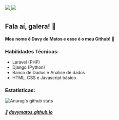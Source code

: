 <p>
<a href="mailto:davymatossg@gmail.com" target="_blank">
<img src="https://camo.githubusercontent.com/2ddaca6465df34255a9431f5ebb85ca440d06625/68747470733a2f2f696d672e736869656c64732e696f2f62616467652f2d476d61696c2d6331343433383f7374796c653d666c61742d737175617265266c6f676f3d476d61696c266c6f676f436f6c6f723d7768697465266c696e6b3d6d61696c746f3a6c75636173676462697474656e636f75727440676d61696c2e636f6d">
</a>
<a href="https://www.linkedin.com/in/davy-matos-59570417b/" target="_blank">
  <img src="https://camo.githubusercontent.com/690733eed2d666fbb6b80a8534e5eda24197f5e0/68747470733a2f2f696d672e736869656c64732e696f2f62616467652f2d4c696e6b6564496e2d626c75653f7374796c653d666c61742d737175617265266c6f676f3d4c696e6b6564696e266c6f676f436f6c6f723d7768697465266c696e6b3d68747470733a2f2f7777772e6c696e6b6564696e2e636f6d2f696e2f6c756361732d62697474656e636f7572742f">
</a>
</p>

#
## Fala aí, galera! 👋

#### Meu nome é Davy de Matos e esse é o meu Github! 🤟

### Habilidades Técnicas: 

- Laravel (PHP)
- Django (Python)
- Banco de Dados e Análise de dados
- HTML, CSS e Javascript básico

### Estatísticas: 

![Anurag's github stats](https://github-readme-stats.vercel.app/api?username=davymatos&hide=issues&count_private=true)

##### :link: <a href="https://davymatos.github.io">davymatos.github.io</a>
